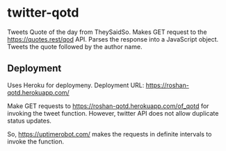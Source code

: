 # twitter-qotd
Tweets Quote of the day from TheySaidSo.
Makes GET request to the https://quotes.rest/qod API.
Parses the response into a JavaScript object.
Tweets the quote followed by the author name.

## Deployment
Uses Heroku for deploymeny.
Deployment URL: https://roshan-qotd.herokuapp.com/

Make GET requests to https://roshan-qotd.herokuapp.com/of_qotd for invoking the tweet function. However, twitter API does not allow duplicate status updates.

So, https://uptimerobot.com/ makes the requests in definite intervals to invoke the function.


